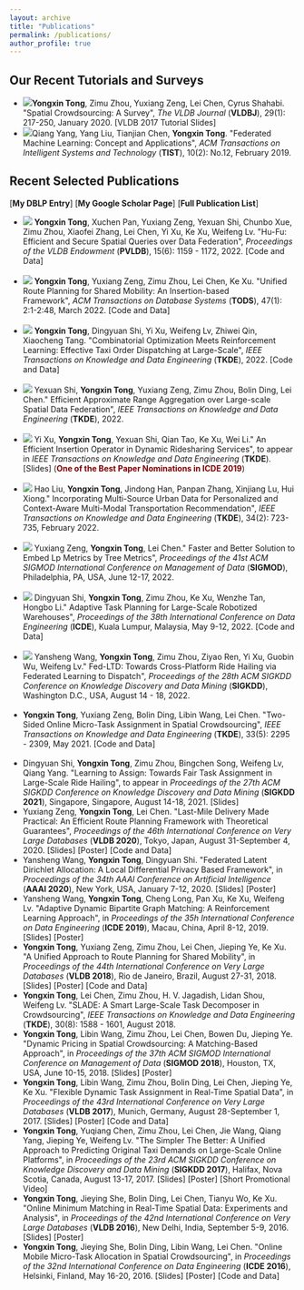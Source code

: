 ```yaml
---
layout: archive
title: "Publications"
permalink: /publications/
author_profile: true
---
```


Our Recent Tutorials and Surveys
------
<ul>
	     <li><img src="https://hufudb.com/homepage/new.gif"/><b>Yongxin Tong</b>, Zimu Zhou, Yuxiang Zeng, Lei Chen, Cyrus Shahabi. &quot;<a href="https://link.springer.com/article/10.1007/s00778-019-00568-7" target="_blank" style="text-decoration:none;">Spatial Crowdsourcing: A Survey</a>&quot;, <I>The VLDB Journal</I> (<b>VLDBJ</b>), 29(1): 217-250, January 2020. [<a href="https://hufudb.com/homepage/vldb17_tutorial_slides.pdf" target="_blank" style="text-decoration:none;">VLDB 2017 Tutorial Slides</a>]
            </li>
            <li><img src="https://hufudb.com/homepage/new.gif"/>Qiang Yang, Yang Liu, Tianjian Chen, <b>Yongxin Tong</b>.  &quot;<a href="https://hufudb.com/homepage/tist_fl.pdf" target="_blank" style="text-decoration:none;">Federated Machine Learning: Concept and Applications</a>&quot;, <I>ACM Transactions on Intelligent Systems and Technology</I> (<b>TIST</b>), 10(2): No.12, February 2019.
            </li>
</ul>

Recent Selected Publications
------
[<a href="http://www.informatik.uni-trier.de/~ley/db/indices/a-tree/t/Tong:Yongxin.html" target="_blank" style="text-decoration:none;"><b>My DBLP Entry</b></a>]&nbsp;[<a href="https://scholar.google.com/citations?user=aeCHfDIAAAAJ&hl=en&oi=ao" target="_blank" style="text-decoration:none;"><b>My Google Scholar Page</b></a>]&nbsp;[<a href="http:/hufudb.com/" target="_blank" style="text-decoration:none;"><b>Full Publication List</b></a>]
<ul>
     <li><img src="https://hufudb.com/homepage/new.gif"/> <b>Yongxin Tong</b>, Xuchen Pan, Yuxiang Zeng, Yexuan Shi, Chunbo Xue, Zimu Zhou, Xiaofei Zhang, Lei Chen, Yi Xu, Ke Xu, Weifeng Lv. &quot;<a href="https://hufudb.com/static/paper/2022/PVLDB2022_Hu-Fu- Efficient and Secure SpatialQueries over Data Federation.pdf" target="_blank" style="text-decoration:none;">Hu-Fu: Efficient and Secure Spatial Queries over Data Federation</a>&quot;, <i>Proceedings of the VLDB Endowment</i> (<b>PVLDB</b>), 15(6): 1159 - 1172, 2022. [<a href="https://github.com/BUAA-BDA/Hu-Fu" target="_blank" style="text-decoration:none;">Code and Data</a>]
     </li><br>
     <li><img src="https://hufudb.com/homepage/new.gif"/> <b>Yongxin Tong</b>, Yuxiang Zeng, Zimu Zhou, Lei Chen, Ke Xu. &quot;<a href="https://hufudb.com/static/paper/2022/TODS2022_Unified Route Planning for Shared Mobility- An Insertion-based Framework.pdf" target="_blank" style="text-decoration:none;">Unified Route Planning for Shared Mobility: An Insertion-based Framework</a>&quot;,&nbsp<I>ACM Transactions on Database Systems</I> (<b>TODS</b>), 47(1): 2:1-2:48, March 2022. [<a href="https://github.com/BUAA-BDA/ridesharing-GreedyDP" target="_blank" style="text-decoration:none;">Code and Data</a>]
     </li><br>
     <li><img src="https://hufudb.com/homepage/new.gif"/> <b>Yongxin Tong</b>, Dingyuan Shi, Yi Xu, Weifeng Lv, Zhiwei Qin, Xiaocheng Tang. &quot;<a href="https://hufudb.com/static/paper/2022/TKDE2022_Combinatorial Optimization Meets Reinforcement Learning- Effective Taxi Order Dispatching at Large-Scale.pdf" target="_blank" style="text-decoration:none;">Combinatorial Optimization Meets Reinforcement Learning: Effective Taxi Order Dispatching at Large-Scale</a>&quot;, <I>IEEE Transactions on Knowledge and Data Engineering</I> (<b>TKDE</b>), 2022. [<a href="https://github.com/sdycodes/Learning-To-Dispatch.git" target="_blank" style="text-decoration:none;">Code and Data</a>]
     </li><br>
     <li><img src="https://hufudb.com/homepage/new.gif"/> Yexuan Shi, <b>Yongxin Tong</b>, Yuxiang Zeng, Zimu Zhou, Bolin Ding, Lei Chen.&quot; <a href="https://hufudb.com/static/paper/2022/TKDE2022_Efficient Approximate Range Aggregation over Large-scale Spatial Data Federation.pdf" target="_blank" style="text-decoration:none;">Efficient Approximate Range Aggregation over Large-scale Spatial Data Federation</a>&quot;, <I>IEEE Transactions on Knowledge and Data Engineering</I> (<b>TKDE</b>), 2022.
     </li><br>
     <li><img src="https://hufudb.com/homepage/new.gif"/> Yi Xu, <b>Yongxin Tong</b>, Yexuan Shi, Qian Tao, Ke Xu, Wei Li.&quot; <a href="https://hufudb.com/static/paper/2022/TKDE2022_An Efficient Insertion Operator in Dynamic Ridesharing Services.pdf" target="_blank" style="text-decoration:none;">An Efficient Insertion Operator in Dynamic Ridesharing Services</a>&quot;, to appear in <I>IEEE Transactions on Knowledge and Data Engineering</I> (<b>TKDE</b>). [<a href="icde19a_slides.pptx" target="_blank" style="text-decoration:none;">Slides</a>] (<b><font color="#800000">One of the Best Paper Nominations in ICDE 2019</font></b>)
     </li><br>
     <li><img src="https://hufudb.com/homepage/new.gif"/> Hao Liu, <b>Yongxin Tong</b>, Jindong Han, Panpan Zhang, Xinjiang Lu, Hui Xiong.&quot; <a href="https://hufudb.com/static/paper/2022/TKDE2022_Incorporating Multi-Source Urban Data for Personalized and Context-Aware Multi-Modal Transportation Recommendation.pdf" target="_blank" style="text-decoration:none;">Incorporating Multi-Source Urban Data for Personalized and Context-Aware Multi-Modal Transportation Recommendation</a>&quot;, <I>IEEE Transactions on Knowledge and Data Engineering</I> (<b>TKDE</b>), 34(2): 723-735, February 2022.
     </li><br>
     <li><img src="https://hufudb.com/homepage/new.gif"/> Yuxiang Zeng, <b>Yongxin Tong</b>, Lei Chen.&quot; <a href="https://hufudb.com/static/paper/2022/SIGMOD22_HST.pdf" target="_blank" style="text-decoration:none;">Faster and Better Solution to Embed Lp Metrics by Tree Metrics</a>&quot;, <i>Proceedings of the 41st ACM SIGMOD International Conference on Management of Data</i> (<b>SIGMOD</b>), Philadelphia, PA, USA, June 12-17, 2022.
     </li><br>
     <li><img src="https://hufudb.com/homepage/new.gif"/> Dingyuan Shi, <b>Yongxin Tong</b>, Zimu Zhou, Ke Xu, Wenzhe Tan, Hongbo Li.&quot; <a href="../static/paper/2022/ICDE2022_Adaptive Task Planning for Large-Scale Robotized Warehouses.pdf" target="_blank" style="text-decoration:none;">Adaptive Task Planning for Large-Scale Robotized Warehouses</a>&quot;, <i>Proceedings of the 38th International Conference on Data Engineering</i> (<b>ICDE</b>), Kuala Lumpur, Malaysia, May 9-12, 2022. [<a href="https://github.com/yzengal/SIGMOD22_Git" target="_blank" style="text-decoration:none;">Code and Data</a>]
     </li><br>
     <li><img src="https://hufudb.com/homepage/new.gif"/> Yansheng Wang, <b>Yongxin Tong</b>, Zimu Zhou, Ziyao Ren, Yi Xu, Guobin Wu, Weifeng Lv.&quot; <a href="#" target="_blank" style="text-decoration:none;">Fed-LTD: Towards Cross-Platform Ride Hailing via Federated Learning to Dispatch</a>&quot;, <i>Proceedings of the 28th ACM SIGKDD Conference on Knowledge Discovery and Data Mining</i> (<b>SIGKDD</b>), Washington D.C., USA, August 14 - 18, 2022.
     </li><br>
     <li><b>Yongxin Tong</b>, Yuxiang Zeng, Bolin Ding, Libin Wang, Lei Chen.  &quot;<a href="https://ieeexplore.ieee.org/abstract/document/8897719" target="_blank" style="text-decoration:none;">Two-Sided Online Micro-Task Assignment in Spatial Crowdsourcing</a>&quot;, <I>IEEE Transactions on Knowledge and Data Engineering</I> (<b>TKDE</b>), 33(5): 2295 - 2309, May 2021. [<a href="https://github.com/BUAA-BDA/SpatialCrowdsourcing-GOMA" target="_blank" style="text-decoration:none;">Code and Data</a>]
     </li><br>
     <li>Dingyuan Shi, <b>Yongxin Tong</b>, Zimu Zhou, Bingchen Song, Weifeng Lv, Qiang Yang. &quot;<a href="https://hufudb.com/static/paper/2021/SIGKDD21_Learning to Assign- Towards Fair Task Assignment in Large-Scale Ride Hailing.pdf" target="_blank" style="text-decoration:none;">Learning to Assign: Towards Fair Task Assignment in Large-Scale Ride Hailing</a>&quot;, to appear in <I>Proceedings of the 27th ACM SIGKDD Conference on Knowledge Discovery and Data Mining</I> (<b>SIGKDD 2021</b>), Singapore, Singapore, August 14-18, 2021. [<a href="https://hufudb.com/homepage/kdd21a_slides.pptx" target="_blank" style="text-decoration:none;">Slides</a>]
     </li>
     <li>Yuxiang Zeng, <b>Yongxin Tong</b>, Lei Chen. &quot;<a href="http://www.vldb.org/pvldb/vol13/p320-zeng.pdf" target="_blank" style="text-decoration:none;">Last-Mile Delivery Made Practical: An Efficient Route Planning Framework with Theoretical Guarantees</a>&quot;, <I>Proceedings of the 46th International Conference on Very Large Databases</I> (<b>VLDB 2020</b>), Tokyo, Japan, August 31-September 4, 2020. [<a href="https://hufudb.com/static/paper/2020/VLDB20-LMD-github.ppsx" target="_blank" style="text-decoration:none;">Slides</a>] [<a href="https://hufudb.com/static/paper/2020/VLDB2020_Last-Mile Delivery Made Practical- An Efficient Route Planning Framework with Theoretical Guarantees.pdf" target="_blank" style="text-decoration:none;">Poster</a>]  [<a href="https://github.com/BUAA-BDA/ridesharing-LMD" target="_blank" style="text-decoration:none;">Code and Data</a>]
     </li>
     <li>Yansheng Wang, <b>Yongxin Tong</b>, Dingyuan Shi. &quot;<a href="https://hufudb.com/static/paper/2020/AAAI2020_Federated Latent Dirichlet Allocation-A Local Differential Privacy Based Framework.pdf" target="_blank" style="text-decoration:none;">Federated Latent Dirichlet Allocation: A Local Differential Privacy Based Framework</a>&quot;, in <I>Proceedings of the 34th AAAI Conference on Artificial Intelligence</i> (<b>AAAI 2020</b>), New York, USA, January 7-12, 2020. [<a href="https://hufudb.com/static/paper/2020/AAAI2020_Federated Latent Dirichlet Allocation-A Local Differential Privacy Based Framework_Poster.pdf" target="_blank" style="text-decoration:none;">Slides</a>] [<a href="https://hufudb.com/static/paper/2020/AAAI2020_Federated Latent Dirichlet Allocation-A Local Differential Privacy Based Framework_Poster.pdf" target="_blank" style="text-decoration:none;">Poster</a>]
     </li>
     <li>Yansheng Wang, <b>Yongxin Tong</b>, Cheng Long, Pan Xu, Ke Xu, Weifeng Lv.  &quot;<a href="https://hufudb.com/homepage/icde19b.pdf" target="_blank" style="text-decoration:none;">Adaptive Dynamic Bipartite Graph Matching: A Reinforcement Learning Approach</a>&quot;, in <I>Proceedings of the 35h International Conference on Data Engineering</I> (<b>ICDE 2019</b>), Macau, China, April 8-12, 2019. [<a href="https://hufudb.com/static/paper/2020/AAAI2020_Federated%20Latent%20Dirichlet%20Allocation-A%20Local%20Differential%20Privacy%20Based%20Framework_Poster.pdf" target="_blank" style="text-decoration:none;">Slides</a>] [<a href="https://hufudb.com/homepage/icde19b_poster.pdf" target="_blank" style="text-decoration:none;">Poster</a>]
     </li>
     <li><b>Yongxin Tong</b>, Yuxiang Zeng, Zimu Zhou, Lei Chen, Jieping Ye, Ke Xu.  &quot;<a href="http://www.vldb.org/pvldb/vol11/p1633-tong.pdf" target="_blank" style="text-decoration:none;">A Unified Approach to Route Planning for Shared Mobility</a>&quot;, in <I>Proceedings of the 44th International Conference on Very Large Databases</I> (<b>VLDB 2018</b>), Rio de Janeiro, Brazil, August 27-31, 2018. [<a href="https://hufudb.com/homepage/vldb18_slides.pptx" target="_blank" style="text-decoration:none;">Slides</a>] [<a href="https://hufudb.com/homepage/vldb18_poster.pdf" target="_blank" style="text-decoration:none;">Poster</a>] [<a href="https://github.com/BUAA-BDA/ridesharing-GreedyDP" target="_blank" style="text-decoration:none;">Code and Data</a>]
     </li>
     <li><b>Yongxin Tong</b>, Lei Chen, Zimu Zhou, H. V. Jagadish, Lidan Shou, Weifeng Lv.  &quot;<a href="https://ieeexplore.ieee.org/document/8268652/" target="_blank" style="text-decoration:none;">SLADE: A Smart Large-Scale Task Decomposer in Crowdsourcing</a>&quot;, <I>IEEE Transactions on Knowledge and Data Engineering</I> (<b>TKDE</b>), 30(8): 1588 - 1601, August 2018.
     </li>
     <li><b>Yongxin Tong</b>,  Libin Wang, Zimu Zhou, Lei Chen, Bowen Du, Jieping Ye. "<a href="pricing_sigmod18.pdf" target="_blank" style="text-decoration:none;">Dynamic Pricing in Spatial Crowdsourcing: A Matching-Based Approach</a>", in <i>Proceedings of the 37th ACM SIGMOD International Conference on Management of Data</i> (<b>SIGMOD 2018</b>), Houston, TX, USA, June 10-15, 2018. [<a href="sigmod18_slides.pptx" target="_blank" style="text-decoration:none;">Slides</a>] [<a href="" target="_blank" style="text-decoration:none;">Poster</a>]
     </li>
     <li><b>Yongxin Tong</b>, Libin Wang, Zimu Zhou, Bolin Ding, Lei Chen, Jieping Ye, Ke Xu.  &quot;<a href="http://www.vldb.org/pvldb/vol10/p1334-tong.pdf" target="_blank" style="text-decoration:none;">Flexible Dynamic Task Assignment in Real-Time Spatial Data</a>&quot;, in <I>Proceedings of the 43rd International Conference on Very Large Databases</I> (<b>VLDB 2017</b>), Munich, Germany, August 28-September 1, 2017. [<a href="https://hufudb.com/homepage/sigmod18_slides.pptx" target="_blank" style="text-decoration:none;">Slides</a>] [<a href="https://hufudb.com/homepage/yongxintong.html" target="_blank" style="text-decoration:none;">Poster</a>] [<a href="https://github.com/BUAA-BDA/SpatialCrowdsourcing-TOBM" target="_blank" style="text-decoration:none;">Code and Data</a>]
     </li>
     <li><b>Yongxin Tong</b>, Yuqiang Chen, Zimu Zhou, Lei Chen, Jie Wang, Qiang Yang, Jieping Ye, Weifeng Lv. &quot;<a href="https://hufudb.com/homepage/uotd_kdd17.pdf" target="_blank" style="text-decoration:none;">The Simpler The Better: A Unified Approach to Predicting Original Taxi Demands on Large-Scale Online Platforms</a>&quot;, in <I>Proceedings of the 23rd ACM SIGKDD Conference on Knowledge Discovery and Data Mining</I> (<b>SIGKDD 2017</b>), Halifax, Nova Scotia, Canada, August 13-17, 2017. [<a href="https://hufudb.com/homepage/kdd17_slides.pptx" target="_blank" style="text-decoration:none;">Slides</a>] [<a href="https://hufudb.com/homepage/icde16_poster.pdf" target="_blank" style="text-decoration:none;">Poster</a>] [<a href="https://www.youtube.com/watch?v=OlZhSrdU3IA" target="_blank" style="text-decoration:none;">Short Promotional Video</a>]
     </li>
     <li><b>Yongxin Tong</b>, Jieying She, Bolin Ding, Lei Chen, Tianyu Wo, Ke Xu.  &quot;<a href="https://hufudb.com/homepage/ombm_vldb16.pdf" target="_blank" style="text-decoration:none;">Online Minimum Matching in Real-Time Spatial Data: Experiments and Analysis</a>&quot;, in <I>Proceedings of the 42nd International Conference on Very Large Databases</I> (<b>VLDB 2016</b>), New Delhi, India, September 5-9, 2016. [<a href="https://hufudb.com/homepage/vldb16_slides.pptx" target="_blank" style="text-decoration:none;">Slides</a>] [<a href="https://hufudb.com/homepage/vldb16_poster.pdf" target="_blank" style="text-decoration:none;">Poster</a>]
     </li>
     <li><b>Yongxin Tong</b>, Jieying She, Bolin Ding, Libin Wang, Lei Chen.  &quot;<a href="https://hufudb.com/homepage/online_icde16.pdf" target="_blank" style="text-decoration:none;">Online Mobile Micro-Task Allocation in Spatial Crowdsourcing</a>&quot;, in <I>Proceedings of the 32nd International Conference on Data Engineering</I> (<b>ICDE 2016</b>), Helsinki, Finland, May 16-20, 2016.  [<a href="https://hufudb.com/homepage/icde16_slides.pptx" target="_blank" style="text-decoration:none;">Slides</a>] [<a href="https://hufudb.com/homepage/icde16_poster.pdf" target="_blank" style="text-decoration:none;">Poster</a>] [<a href="https://github.com/BUAA-BDA/SpatialCrowdsourcing-GOMA" target="_blank" style="text-decoration:none;">Code and Data</a>]
     </li>
</ul>
